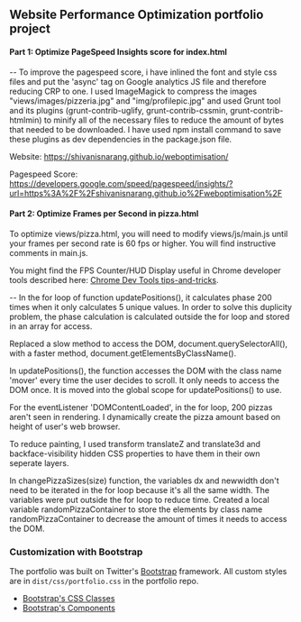 ## Website Performance Optimization portfolio project

#### Part 1: Optimize PageSpeed Insights score for index.html

-- To improve the pagespeed score, i have inlined the font and style css files and put the 'async' tag on Google analytics JS file and therefore reducing CRP to one. I used ImageMagick to compress the images "views/images/pizzeria.jpg" and "img/profilepic.jpg" and used Grunt tool and its plugins (grunt-contrib-uglify, grunt-contrib-cssmin, grunt-contrib-htmlmin) to minify all of the necessary files to reduce the amount of bytes that needed to be downloaded. I have used npm install command to save these plugins as dev dependencies in the package.json file.

Website: https://shivanisnarang.github.io/weboptimisation/

Pagespeed Score: https://developers.google.com/speed/pagespeed/insights/?url=https%3A%2F%2Fshivanisnarang.github.io%2Fweboptimisation%2F





#### Part 2: Optimize Frames per Second in pizza.html

To optimize views/pizza.html, you will need to modify views/js/main.js until your frames per second rate is 60 fps or higher. You will find instructive comments in main.js. 

You might find the FPS Counter/HUD Display useful in Chrome developer tools described here: [Chrome Dev Tools tips-and-tricks](https://developer.chrome.com/devtools/docs/tips-and-tricks).

-- In the for loop of function updatePositions(), it calculates phase 200 times when it only calculates 5 unique values. In order to solve this duplicity problem, the phase calculation is calculated outside the for loop and stored in an array for access.

Replaced a slow method to access the DOM, document.querySelectorAll(), with a faster method, document.getElementsByClassName().

In updatePositions(), the function accesses the DOM with the class name 'mover' every time the user decides to scroll. It only needs to access the DOM once. It is moved into the global scope for updatePositions() to use.

For the eventListener 'DOMContentLoaded', in the for loop, 200 pizzas aren't seen in rendering. I dynamically create the pizza amount based on height of user's web browser.

To reduce painting, I used transform translateZ and translate3d and backface-visibility hidden CSS properties to have them in their own seperate layers.

In changePizzaSizes(size) function, the variables dx and newwidth don't need to be iterated in the for loop because it's all the same width. The variables were put outside the for loop to reduce time. Created a local variable randomPizzaContainer to store the elements by class name randomPizzaContainer to decrease the amount of times it needs to access the DOM.

### Customization with Bootstrap
The portfolio was built on Twitter's <a href="http://getbootstrap.com/">Bootstrap</a> framework. All custom styles are in `dist/css/portfolio.css` in the portfolio repo.

* <a href="http://getbootstrap.com/css/">Bootstrap's CSS Classes</a>
* <a href="http://getbootstrap.com/components/">Bootstrap's Components</a>
